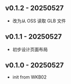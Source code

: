 ## v0.1.2 - 20250527
- 改为从 OSS 读取 GLB 文件

## v0.1.1 - 20250527
- 初步设计页面布局

## v0.1.0 - 20250527
- init from WKB02
